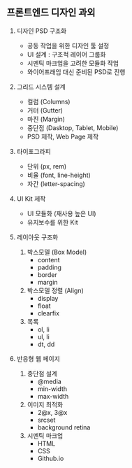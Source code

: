 ## 프론트엔드 디자인 과외

1. 디자인 PSD 구조화
	- 공동 작업을 위한 디자인 툴 설정
	- UI 설계 : 구조적 레이어 그룹화
	- 시멘틱 마크업을 고려한 모듈화 작업
	- 와이어프래임 대신 준비된 PSD로 진행

1. 그리드 시스템 설계
	- 컬럼 (Columns)
	- 거터 (Gutter)
	- 마진 (Margin)
	- 중단점 (Dasktop, Tablet, Mobile)
	- PSD 제작, Web Page 제작

1. 타이포그라피
	- 단위 (px, rem)
	- 비율 (font, line-height)
	- 자간 (letter-spacing)

1. UI Kit 제작
	- UI 모듈화 (재사용 높은 UI)
	- 유지보수를 위한 Kit

1. 레이아웃 구조화
	1. 박스모델 (Box Model)
		- content
		- padding
		- border
		- margin
	1. 박스모델 정렬 (Align)
		- display
		- float
		- clearfix
	1. 목록
		- ol, li
		- ul, li
		- dt, dd

1. 반응형 웹 페이지
	1. 중단점 설계
		- @media
		- min-width
		- max-width
	2. 이미지 최적화
		- 2@x, 3@x
		- srcset
		- background retina
	3. 시멘틱 마크업
		- HTML
		- CSS
		- Github.io


